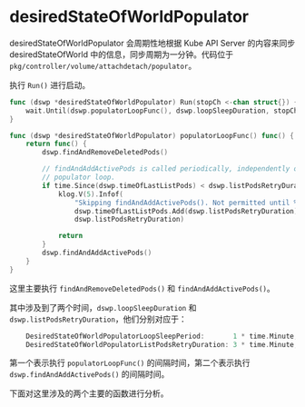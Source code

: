 # desiredStateOfWorldPopulator #

desiredStateOfWorldPopulator 会周期性地根据 Kube API Server 的内容来同步 desiredStateOfWorld 中的信息，同步周期为一分钟。代码位于 `pkg/controller/volume/attachdetach/populator`。

执行 `Run()` 进行启动。

``` go
func (dswp *desiredStateOfWorldPopulator) Run(stopCh <-chan struct{}) {
	wait.Until(dswp.populatorLoopFunc(), dswp.loopSleepDuration, stopCh)
}

func (dswp *desiredStateOfWorldPopulator) populatorLoopFunc() func() {
	return func() {
		dswp.findAndRemoveDeletedPods()

		// findAndAddActivePods is called periodically, independently of the main
		// populator loop.
		if time.Since(dswp.timeOfLastListPods) < dswp.listPodsRetryDuration {
			klog.V(5).Infof(
				"Skipping findAndAddActivePods(). Not permitted until %v (listPodsRetryDuration %v).",
				dswp.timeOfLastListPods.Add(dswp.listPodsRetryDuration),
				dswp.listPodsRetryDuration)

			return
		}
		dswp.findAndAddActivePods()
	}
}
```

这里主要执行 `findAndRemoveDeletedPods()` 和 `findAndAddActivePods()`。

其中涉及到了两个时间，`dswp.loopSleepDuration` 和 `dswp.listPodsRetryDuration`，他们分别对应于：

``` go
	DesiredStateOfWorldPopulatorLoopSleepPeriod:       1 * time.Minute,
	DesiredStateOfWorldPopulatorListPodsRetryDuration: 3 * time.Minute,
```

第一个表示执行 `populatorLoopFunc()` 的间隔时间，第二个表示执行 `dswp.findAndAddActivePods()` 的间隔时间。

下面对这里涉及的两个主要的函数进行分析。

